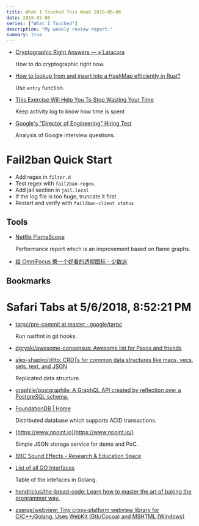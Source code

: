 ```yaml
---
title: What I Touched This Week 2018-05-06
date: 2018-05-06
series: ["What I Touched"]
description: "My weekly review report."
summary: true
---
```


* [Cryptographic Right Answers — » Latacora](http://latacora.singles/2018/04/03/cryptographic-right-answers.html)

    How to do cryptographic right now.

* [How to lookup from and insert into a HashMap efficiently in Rust?](https://stackoverflow.com/a/28512504/667158)

    Use `entry` function.

* [This Exercise Will Help You To Stop Wasting Your Time](https://medium.com/darius-foroux/this-exercise-will-help-you-to-wasting-your-time-447cce156205)

    Keep activity log to know how time is spent

* [Google's "Director of Engineering" Hiring Test](http://gwan.com/blog/20160405.html)

    Analysis of Google interview questions.

<!--more-->

# Fail2ban Quick Start

- Add regex in `filter.d`
- Test regex with `fail2ban-regex`.
- Add jail section in `jail.local`
- If the log file is too huge, truncate it first
- Restart and verify with `fail2ban-client status`

## Tools

* [Netflix FlameScope](https://medium.com/netflix-techblog/netflix-flamescope-a57ca19d47bb)

    Performance report which is an improvement based on flame graphs.

* [给 OmniFocus 换一个好看的透视图标 - 少数派](https://sspai.com/post/44083)


## Bookmarks

# Safari Tabs at 5/6/2018, 8:52:21 PM

* [tarpc/pre-commit at master · google/tarpc](https://github.com/google/tarpc/blob/master/hooks/pre-commit)

    Run rustfmt in git hooks.

* [dgryski/awesome-consensus: Awesome list for Paxos and friends](https://github.com/dgryski/awesome-consensus)
* [alex-shapiro/ditto: CRDTs for common data structures like maps, vecs, sets, text, and JSON](https://github.com/alex-shapiro/ditto)

    Replicated data structure.

* [graphile/postgraphile: A GraphQL API created by reflection over a PostgreSQL schema.](https://github.com/graphile/postgraphile)
* [FoundationDB | Home](https://www.foundationdb.org/)

    Distributed database which supports ACID transactions.

* [https://www.npoint.io](https://www.npoint.io/)

    Simple JSON storage service for demo and PoC.

* [BBC Sound Effects - Research & Education Space](http://bbcsfx.acropolis.org.uk/)

* [List of all GO Interfaces](http://sweetohm.net/article/go-interfaces.en.html?mkt_tok=eyJpIjoiTW1OalpHVTJPVEU0TnpnMSIsInQiOiJ0bnlwZ0Ntck40anp1ZEp5aHlTU1BDbktZRklxWEdOTml5N3VYeXZCZUZnMjNOakZLeThRUGpJSWRSZndteGZlMVVIc21zdnc2VzBWUmZXK1NiWFh5ejlQZHV0ZG9vUlwvaTFXMjdoKzQxZWlDTzExVnRRVDZ6dWlOdll0S1wvUjJhIn0%253D)

    Table of the intefaces in Golang.

* [hendricius/the-bread-code: Learn how to master the art of baking the programmer way.](https://github.com/hendricius/the-bread-code)
* [zserge/webview: Tiny cross-platform webview library for C/C++/Golang. Uses WebKit (Gtk/Cocoa) and MSHTML (Windows)](https://github.com/zserge/webview)
